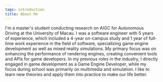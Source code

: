 ```yaml
---
tags: introduction
title: About Me
---
```


I'm a master's student conducting research on AIGC for Autonomous Driving at the University of Macau. I was a software engineer with 5 years of experience, which included a 4-year on-campus study and 1 year of full-time work experience in the field of software, specializing game engine development as well as mixed reality simulations. My primary focus was on enhancing the performance of rendering engines, creating convenient tools and APIs for game developers. In my previous roles in the industry, I directly engaged in game development as a Game Engine Developer, while my focus during school was primarily on multimedia and simulation.
I like to learn new theories and apply them into practice to make our life better.